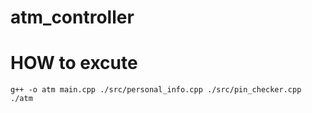 # atm_controller


# HOW to excute
```
g++ -o atm main.cpp ./src/personal_info.cpp ./src/pin_checker.cpp
./atm
```

